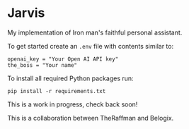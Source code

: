 Jarvis
======
My implementation of Iron man's faithful personal assistant.

To get started create an `.env` file with contents similar to:
```
openai_key = "Your Open AI API key"
the_boss = "Your name"
```

To install all required Python packages run:
```
pip install -r requirements.txt
 ```

This is a work in progress, check back soon!

This is a collaboration between TheRaffman and Belogix.
